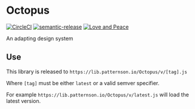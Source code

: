 # Octopus

[![CircleCI](https://circleci.com/gh/patternsonio/Octopus/tree/master.svg?style=shield)](https://circleci.com/gh/patternsonio/Octopus/tree/master)
[![semantic-release](https://img.shields.io/badge/%20%20%F0%9F%93%A6%F0%9F%9A%80-semantic--release-e10079.svg)](https://github.com/semantic-release/semantic-release)
[![Love and Peace](http://love-and-peace.github.io/love-and-peace/badges/base/v1.0-small.svg)](https://github.com/love-and-peace/love-and-peace/blob/master/versions/base/v1.0/en.md)

An adapting design system

## Use

This library is released to `https://lib.patternson.io/Octopus/v/[tag].js`

Where `[tag]` must be either `latest` or a valid semver specifier.

For example `https://lib.patternson.io/Octopus/v/latest.js` will load the latest version.
